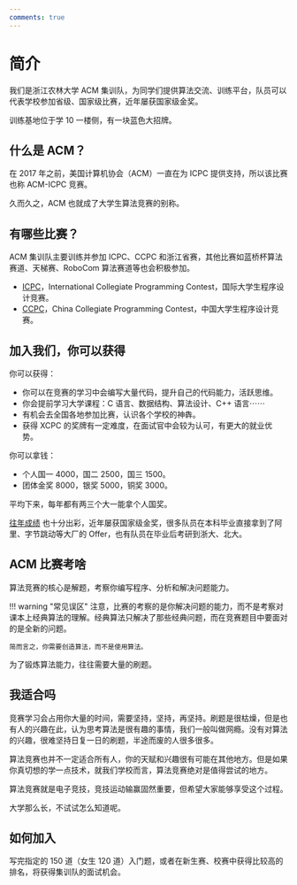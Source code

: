 ```yaml
---
comments: true
---
```


# 简介

我们是浙江农林大学 ACM 集训队，为同学们提供算法交流、训练平台，队员可以代表学校参加省级、国家级比赛，近年屡获国家级金奖。

训练基地位于学 10 一楼侧，有一块蓝色大招牌。

## 什么是 ACM？

在 2017 年之前，美国计算机协会（ACM）一直在为 ICPC 提供支持，所以该比赛也称 ACM-ICPC 竞赛。

久而久之，ACM 也就成了大学生算法竞赛的别称。

## 有哪些比赛？

ACM 集训队主要训练并参加 ICPC、CCPC 和浙江省赛，其他比赛如蓝桥杯算法赛道、天梯赛、RoboCom 算法赛道等也会积极参加。

- [ICPC](https://icpc.global/)，International Collegiate Programming Contest，国际大学生程序设计竞赛。
- [CCPC](https://ccpc.io/)，China Collegiate Programming Contest，中国大学生程序设计竞赛。

## 加入我们，你可以获得

你可以获得：

- 你可以在竞赛的学习中会编写大量代码，提升自己的代码能力，活跃思维。
- 你会提前学习大学课程：C 语言、数据结构、算法设计、C++ 语言⋯⋯
- 有机会去全国各地参加比赛，认识各个学校的神犇。
- 获得 XCPC 的奖牌有一定难度，在面试官中会较为认可，有更大的就业优势。

你可以拿钱：

- 个人国一 4000，国二 2500，国三 1500。
- 团体金奖 8000，银奖 5000，铜奖 3000。

平均下来，每年都有两三个大一能拿个人国奖。

[往年成绩](./about/history.md) 也十分出彩，近年屡获国家级金奖，很多队员在本科毕业直接拿到了阿里、字节跳动等大厂的 Offer，也有队员在毕业后考研到浙大、北大。

## ACM 比赛考啥

算法竞赛的核心是解题，考察你编写程序、分析和解决问题能力。

!!! warning "常见误区"
    注意，比赛的考察的是你解决问题的能力，而不是考察对课本上经典算法的理解。经典算法只解决了那些经典问题，而在竞赛题目中要面对的是全新的问题。

    简而言之，你需要创造算法，而不是使用算法。

为了锻炼算法能力，往往需要大量的刷题。

## 我适合吗

竞赛学习会占用你大量的时间，需要坚持，坚持，再坚持。刷题是很枯燥，但是也有人的兴趣在此，认为思考算法是很有趣的事情，我们一般叫做网瘾。没有对算法的兴趣，很难坚持日复一日的刷题，半途而废的人很多很多。

算法竞赛也并不一定适合所有人，你的天赋和兴趣很有可能在其他地方。但是如果你真切想的学一点技术，就我们学校而言，算法竞赛绝对是值得尝试的地方。

算法竞赛就是电子竞技，竞技运动输赢固然重要，但希望大家能够享受这个过程。

大学那么长，不试试怎么知道呢。

## 如何加入

写完指定的 150 道（女生 120 道）入门题，或者在新生赛、校赛中获得比较高的排名，将获得集训队的面试机会。
